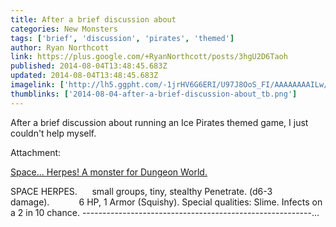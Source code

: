 ```yaml
---
title: After a brief discussion about
categories: New Monsters
tags: ['brief', 'discussion', 'pirates', 'themed']
author: Ryan Northcott
link: https://plus.google.com/+RyanNorthcott/posts/3hgU2D6Taoh
published: 2014-08-04T13:48:45.683Z
updated: 2014-08-04T13:48:45.683Z
imagelink: ['http://lh5.ggpht.com/-1jrHV6G6ERI/U97J8OoS_FI/AAAAAAAAILw/eE-Mr5QkcJE/s640/images.jpg']
thumblinks: ['2014-08-04-after-a-brief-discussion-about_tb.png']
---
```


After a brief discussion about running an Ice Pirates themed game, I just couldn&#39;t help myself.


Attachment:

<a href='http://slave-state.blogspot.com/2014/08/space-herpes-monster-for-dungeon-world.html'>Space... Herpes! A monster for Dungeon World.</a>


SPACE HERPES.      small groups, tiny, stealthy  Penetrate. (d6-3 damage).            6 HP, 1 Armor (Squishy).  Special qualities: Slime. Infects on a 2 in 10 chance.  ---------------------------------------------------------...